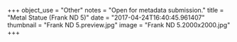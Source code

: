 +++
object_use = "Other"
notes = "Open for metadata submission."
title = "Metal Statue (Frank ND 5)"
date = "2017-04-24T16:40:45.961407"
thumbnail = "Frank ND 5.preview.jpg"
image = "Frank ND 5.2000x2000.jpg"
+++
